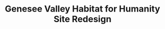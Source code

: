 ---
layout: default
title: Genesee Valley Habitat for Humanity Site Redesign
desc: Group of software developers including myself were contracted to redesign the unattractive and dysfunctional website belonging to the Genesee Valley, NY Chapter of the Habitat for Humanity Organization.
source: http://geneseevalleyhabitat.com/
category: School Projects
---